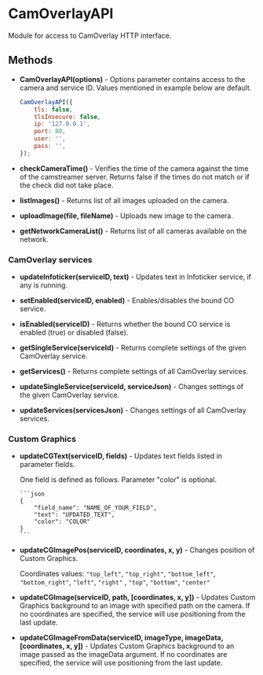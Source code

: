 # CamOverlayAPI

Module for access to CamOverlay HTTP interface.

## Methods

-   **CamOverlayAPI(options)** - Options parameter contains access to the camera and service ID. Values mentioned in example below are default.

    ```javascript
    CamOverlayAPI({
        tls: false,
        tlsInsecure: false,
        ip: '127.0.0.1',
        port: 80,
        user: '',
        pass: '',
    });
    ```

-   **checkCameraTime()** - Verifies the time of the camera against the time of the camstreamer server.
    Returns false if the times do not match or if the check did not take place.

-   **listImages()** - Returns list of all images uploaded on the camera.

-   **uploadImage(file, fileName)** - Uploads new image to the camera.

-   **getNetworkCameraList()** - Returns list of all cameras available on the network.

### CamOverlay services

-   **updateInfoticker(serviceID, text)** - Updates text in Infoticker service, if any is running.

-   **setEnabled(serviceID, enabled)** - Enables/disables the bound CO service.

-   **isEnabled(serviceID)** - Returns whether the bound CO service is enabled (true) or disabled (false).

-   **getSingleService(serviceId)** - Returns complete settings of the given CamOverlay service.

-   **getServices()** - Returns complete settings of all CamOverlay services.

-   **updateSingleService(serviceId, serviceJson)** - Changes settings of the given CamOverlay service.

-   **updateServices(servicesJson)** - Changes settings of all CamOverlay services.

### Custom Graphics

-   **updateCGText(serviceID, fields)** - Updates text fields listed in parameter fields.

    One field is defined as follows. Parameter "color" is optional.

        ```json
        {
            "field_name": "NAME_OF_YOUR_FIELD",
            "text": "UPDATED_TEXT",
            "color": "COLOR"
        }
        ```

-   **updateCGImagePos(serviceID, coordinates, x, y)** - Changes position of Custom Graphics.

    Coordinates values: `"top_left"`, `"top_right"`, `"bottom_left"`, `"bottom_right"`, `"left"`, `"right"` , `"top"`, `"bottom"`, `"center"`

-   **updateCGImage(serviceID, path, [coordinates, x, y])** - Updates Custom Graphics background to an image with specified path on the camera.
    If no coordinates are specified, the service will use positioning from the last update.

-   **updateCGImageFromData(serviceID, imageType, imageData, [coordinates, x, y])** - Updates Custom Graphics background to an image passed as
    the imageData argument. If no coordinates are specified, the service will use positioning from the last update.
